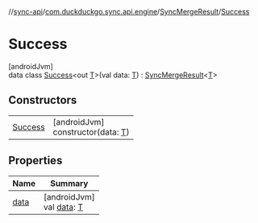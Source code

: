 //[sync-api](../../../../index.md)/[com.duckduckgo.sync.api.engine](../../index.md)/[SyncMergeResult](../index.md)/[Success](index.md)

# Success

[androidJvm]\
data class [Success](index.md)&lt;out [T](index.md)&gt;(val data: [T](index.md)) : [SyncMergeResult](../index.md)&lt;[T](index.md)&gt;

## Constructors

| | |
|---|---|
| [Success](-success.md) | [androidJvm]<br>constructor(data: [T](index.md)) |

## Properties

| Name | Summary |
|---|---|
| [data](data.md) | [androidJvm]<br>val [data](data.md): [T](index.md) |
